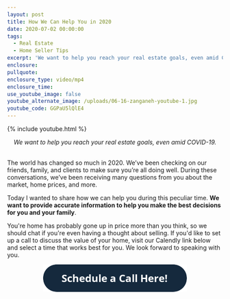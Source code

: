 ```yaml
---
layout: post
title: How We Can Help You in 2020
date: 2020-07-02 00:00:00
tags:
  - Real Estate
  - Home Seller Tips
excerpt: 'We want to help you reach your real estate goals, even amid COVID-19.'
enclosure:
pullquote:
enclosure_type: video/mp4
enclosure_time:
use_youtube_image: false
youtube_alternate_image: /uploads/06-16-zanganeh-youtube-1.jpg
youtube_code: GGPaU5lQlE4
---
```


{% include youtube.html %}

<center><em>We want to help you reach your real estate goals, even amid COVID-19.</em></center>

<br>The world has changed so much in 2020. We’ve been checking on our friends, family, and clients to make sure you’re all doing well. During these conversations, we’ve been receiving many questions from you about the market, home prices, and more.

Today I wanted to share how we can help you during this peculiar time. **We want to provide accurate information to help you make the best decisions for you and your family**.

You're home has probably gone up in price more than you think, so we should chat if you're even having a thought about selling. If you'd like to set up a call to discuss the value of your home, visit our Calendly link below and select a time that works best for you. We look forward to speaking with you.

<div style="text-align: center;"><a target="_blank" rel="noopener" href="https://calendly.com/seanzanganeh/home-valuation-consultation"><img alt="" width="336" height="64" src="/uploads/button-schedule-a-call-here.png" /> </a></div>